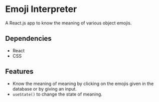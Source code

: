 # Emoji Interpreter
A React.js app to know the meaning of various object emojis.

## Dependencies
* React
* CSS

## Features
* Know the meaning of meaning by clicking on the emojis given in the database or by giving an input.
* `useState()` to change the state of meaning.
